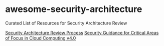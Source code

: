 # awesome-security-architecture
Curated List of Resources for Security Architecture Review

[Security Architecture Review Process](https://handbook.gitlab.com/handbook/security/architecture/review/)
[Security Guidance for Critical Areas of Focus in Cloud Computing v4.0](https://cloudsecurityalliance.org/artifacts/security-guidance-v4/)
